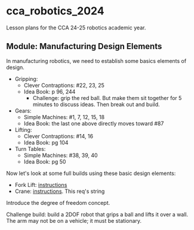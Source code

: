 # cca_robotics_2024

Lesson plans for the CCA 24-25 robotics academic year.

## Module: Manufacturing Design Elements

In manufacturing robotics, we need to establish some basics elements of design.

- Gripping:
  - Clever Contraptions: #22, 23, 25
  - Idea Book: p 96, 244
    - Challenge: grip the red ball. But make them sit together for 5 minutes to discuss ideas. Then break out and build.
- Gears:
  - Simple Machines: #1, 7, 12, 15, 18
  - Idea Book: the last one above directly moves toward #87
- Lifting:
  - Clever Contraptions: #14, 16
  - Idea Book: pg 104
- Turn Tables:
  - Simple Machines: #38, 39, 40
  - Idea Book: pg 50

Now let's look at some full builds using these basic design elements:

- Fork Lift: [instructions](https://www.onekitprojects.com/51515/forklift)
- Crane: [instructions](https://www.onekitprojects.com/51515/crane). This req's string

Introduce the degree of freedom concept.

Challenge build: build a 2DOF robot that grips a ball and lifts it over a wall. The arm may not be on a vehicle; it must be stationary.
